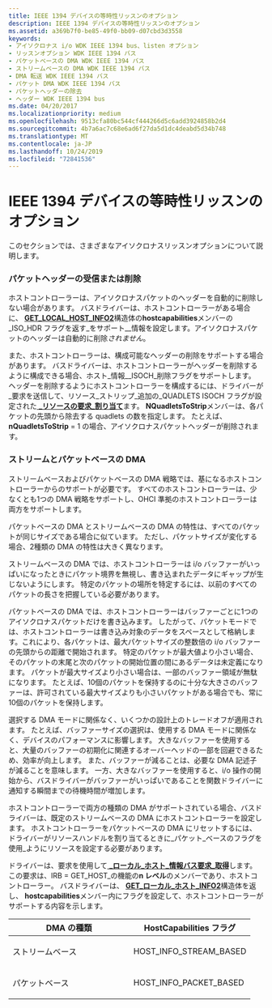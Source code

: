 ```yaml
---
title: IEEE 1394 デバイスの等時性リッスンのオプション
description: IEEE 1394 デバイスの等時性リッスンのオプション
ms.assetid: a369b7f0-be85-49f0-bb09-d07cbd3d3558
keywords:
- アイソクロナス i/o WDK IEEE 1394 bus、listen オプション
- リッスンオプション WDK IEEE 1394 バス
- パケットベースの DMA WDK IEEE 1394 バス
- ストリームベースの DMA WDK IEEE 1394 バス
- DMA 転送 WDK IEEE 1394 バス
- パケット DMA WDK IEEE 1394 バス
- パケットヘッダーの除去
- ヘッダー WDK IEEE 1394 bus
ms.date: 04/20/2017
ms.localizationpriority: medium
ms.openlocfilehash: 9513cfa80bc544cf444266d5c6add3924858b2d4
ms.sourcegitcommit: 4b7a6ac7c68e6ad6f27da5d1dc4deabd5d34b748
ms.translationtype: MT
ms.contentlocale: ja-JP
ms.lasthandoff: 10/24/2019
ms.locfileid: "72841536"
---
```

# <a name="isochronous-listen-options-for-ieee-1394-devices"></a>IEEE 1394 デバイスの等時性リッスンのオプション





このセクションでは、さまざまなアイソクロナスリッスンオプションについて説明します。

### <a name="receiving-or-stripping-packet-headers"></a>パケットヘッダーの受信または削除

ホストコントローラーは、アイソクロナスパケットのヘッダーを自動的に削除しない場合があります。 バスドライバーは、ホストコントローラーがある場合に、 [**GET\_LOCAL\_HOST\_INFO2**](https://docs.microsoft.com/windows-hardware/drivers/ddi/1394/ns-1394-_get_local_host_info2)構造体の**hostcapabilities**メンバーの\_ISO\_HDR フラグを返す\_をサポート\_\_情報を設定します。アイソクロナスパケットのヘッダーは自動的に削除*されません*。

また、ホストコントローラーは、構成可能なヘッダーの削除をサポートする場合があります。 バスドライバーは、ホストコントローラーがヘッダーを削除するように構成できる場合、ホスト\_情報\_\_ISOCH\_削除フラグをサポートします。 ヘッダーを削除するようにホストコントローラーを構成するには、ドライバーが\_要求を送信して、リソース\_ストリップ\_追加の\_QUADLETS ISOCH フラグが設定された[ **\_リソースの要求\_割り当て**](https://msdn.microsoft.com/library/windows/hardware/ff537649)ます。 **NQuadletsToStrip**メンバーは、各パケットの先頭から除去する quadlets の数を指定します。 たとえば、 **nQuadletsToStrip** = 1 の場合、アイソクロナスパケットヘッダーが削除されます。

### <a name="stream-versus-packet-based-dma"></a>ストリームとパケットベースの DMA

ストリームベースおよびパケットベースの DMA 戦略では、基になるホストコントローラーからのサポートが必要です。 すべてのホストコントローラーは、少なくとも1つの DMA 戦略をサポートし、OHCI 準拠のホストコントローラーは両方をサポートします。

パケットベースの DMA とストリームベースの DMA の特性は、すべてのパケットが同じサイズである場合に似ています。 ただし、パケットサイズが変化する場合、2種類の DMA の特性は大きく異なります。

ストリームベースの DMA では、ホストコントローラーは i/o バッファーがいっぱいになったときにパケット境界を無視し、書き込まれたデータにギャップが生じないようにします。 特定のパケットの場所を特定するには、以前のすべてのパケットの長さを把握している必要があります。

パケットベースの DMA では、ホストコントローラーはバッファーごとに1つのアイソクロナスパケットだけを書き込みます。 したがって、パケットモードでは、ホストコントローラーは書き込み対象のデータをスペースとして格納します。これにより、各パケットは、最大パケットサイズの整数倍の i/o バッファーの先頭からの距離で開始されます。 特定のパケットが最大値より小さい場合、そのパケットの末尾と次のパケットの開始位置の間にあるデータは未定義になります。 パケットが最大サイズより小さい場合は、一部のバッファー領域が無駄になります。 たとえば、10個のパケットを保持するのに十分な大きさのバッファーは、許可されている最大サイズよりも小さいパケットがある場合でも、常に10個のパケットを保持します。

選択する DMA モードに関係なく、いくつかの設計上のトレードオフが適用されます。 たとえば、バッファーサイズの選択は、使用する DMA モードに関係なく、デバイスのパフォーマンスに影響します。 大きなバッファーを使用すると、大量のバッファーの初期化に関連するオーバーヘッドの一部を回避できるため、効率が向上します。 また、バッファーが減ることは、必要な DMA 記述子が減ることを意味します。 一方、大きなバッファーを使用すると、i/o 操作の開始から、バスドライバーがバッファーがいっぱいであることを関数ドライバーに通知する瞬間までの待機時間が増加します。

ホストコントローラーで両方の種類の DMA がサポートされている場合、バスドライバーは、既定のストリームベースの DMA にホストコントローラーを設定します。 ホストコントローラーをパケットベースの DMA にリセットするには、ドライバーがリソースハンドルを割り当てるときに\_パケット\_ベースのフラグを使用\_ようにリソースを設定する必要があります。

ドライバーは、要求を使用して[ **\_ローカル\_ホスト\_情報バス要求\_取得**](https://msdn.microsoft.com/library/windows/hardware/ff537644)します。この要求は、IRB = GET\_HOST\_の機能の**n レベル**のメンバーであり、ホストコントローラー。 バスドライバーは、 [**GET\_ローカル\_ホスト\_INFO2**](https://docs.microsoft.com/windows-hardware/drivers/ddi/1394/ns-1394-_get_local_host_info2)構造体を返し、 **hostcapabilities**メンバー内にフラグを設定して、ホストコントローラーがサポートする内容を示します。

<table>
<colgroup>
<col width="50%" />
<col width="50%" />
</colgroup>
<thead>
<tr class="header">
<th>DMA の種類</th>
<th>HostCapabilities フラグ</th>
</tr>
</thead>
<tbody>
<tr class="odd">
<td><p>ストリームベース</p></td>
<td><p>HOST_INFO_STREAM_BASED</p></td>
</tr>
<tr class="even">
<td><p>パケットベース</p></td>
<td><p>HOST_INFO_PACKET_BASED</p></td>
</tr>
</tbody>
</table>

 

 

 




